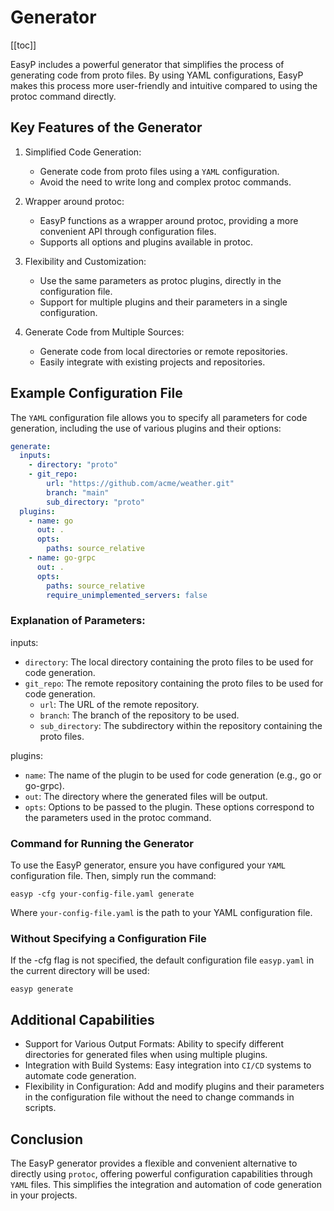 # Generator

[[toc]]

EasyP includes a powerful generator that simplifies the process of generating code from proto files. By using YAML configurations, EasyP makes this process more user-friendly and intuitive compared to using the protoc command directly.

## Key Features of the Generator

1. Simplified Code Generation:
    - Generate code from proto files using a `YAML` configuration.
    - Avoid the need to write long and complex protoc commands.

2. Wrapper around protoc:
    - EasyP functions as a wrapper around protoc, providing a more convenient API through configuration files.
    - Supports all options and plugins available in protoc.

3. Flexibility and Customization:
    - Use the same parameters as protoc plugins, directly in the configuration file.
    - Support for multiple plugins and their parameters in a single configuration.

4. Generate Code from Multiple Sources:
    - Generate code from local directories or remote repositories.
    - Easily integrate with existing projects and repositories.

## Example Configuration File

The `YAML` configuration file allows you to specify all parameters for code generation, including the use of various plugins and their options:

```yaml
generate:
  inputs:
    - directory: "proto"
    - git_repo:
        url: "https://github.com/acme/weather.git"
        branch: "main"
        sub_directory: "proto"
  plugins:
    - name: go
      out: .
      opts:
        paths: source_relative
    - name: go-grpc
      out: .
      opts:
        paths: source_relative
        require_unimplemented_servers: false
```

### Explanation of Parameters:

inputs:
- `directory`: The local directory containing the proto files to be used for code generation.
- `git_repo`: The remote repository containing the proto files to be used for code generation.
  - `url`: The URL of the remote repository.
  - `branch`: The branch of the repository to be used.
  - `sub_directory`: The subdirectory within the repository containing the proto files.

plugins:
- `name`: The name of the plugin to be used for code generation (e.g., go or go-grpc).
- `out`: The directory where the generated files will be output.
- `opts`: Options to be passed to the plugin. These options correspond to the parameters used in the protoc command.

### Command for Running the Generator

To use the EasyP generator, ensure you have configured your `YAML` configuration file. Then, simply run the command:

```shell
easyp -cfg your-config-file.yaml generate
```

Where `your-config-file.yaml` is the path to your YAML configuration file.

### Without Specifying a Configuration File

If the -cfg flag is not specified, the default configuration file `easyp.yaml` in the current directory will be used:

```shell
easyp generate
```

## Additional Capabilities

- Support for Various Output Formats: Ability to specify different directories for generated files when using multiple plugins.
- Integration with Build Systems: Easy integration into `CI/CD` systems to automate code generation.
- Flexibility in Configuration: Add and modify plugins and their parameters in the configuration file without the need to change commands in scripts.

## Conclusion

The EasyP generator provides a flexible and convenient alternative to directly using `protoc`,
offering powerful configuration capabilities through `YAML` files. 
This simplifies the integration and automation of code generation in your projects.
